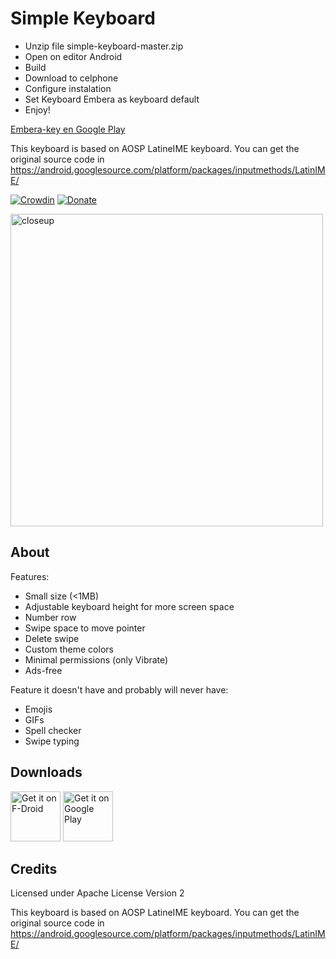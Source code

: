 # Simple Keyboard

- Unzip file simple-keyboard-master.zip
- Open on editor Android
- Build
- Download to celphone
- Configure instalation 
- Set Keyboard Embera as keyboard default 
- Enjoy!

[Embera-key en Google Play](https://play.google.com/store/apps/details?id=kikret.simplekeyboard.inputmethod)

This keyboard is based on AOSP LatineIME keyboard. You can get the original source code in https://android.googlesource.com/platform/packages/inputmethods/LatinIME/

[![Crowdin](https://d322cqt584bo4o.cloudfront.net/simple-keyboard/localized.svg)](https://crowdin.com/project/simple-keyboard)
[![Donate](https://img.shields.io/badge/Donate-PayPal-green.svg)](https://www.paypal.com/cgi-bin/webscr?cmd=_s-xclick&hosted_button_id=L8UYVTA49G2U2&source=url)

<img src="images/screenshot-0.png"
      alt="closeup"
      width="500"/>
      
## About

Features:
- Small size (<1MB)
- Adjustable keyboard height for more screen space
- Number row
- Swipe space to move pointer
- Delete swipe
- Custom theme colors
- Minimal permissions (only Vibrate)
- Ads-free

Feature it doesn't have and probably will never have:
- Emojis
- GIFs
- Spell checker
- Swipe typing

## Downloads

[<img src="https://f-droid.org/badge/get-it-on.png"
      alt="Get it on F-Droid"
      height="80">](https://f-droid.org/packages/rkr.simplekeyboard.inputmethod/)
[<img src="https://play.google.com/intl/en_us/badges/images/generic/en-play-badge.png"
      alt="Get it on Google Play"
      height="80">](https://play.google.com/store/apps/details?id=rkr.simplekeyboard.inputmethod)

## Credits
Licensed under Apache License Version 2

This keyboard is based on AOSP LatineIME keyboard. You can get the original source code in https://android.googlesource.com/platform/packages/inputmethods/LatinIME/
